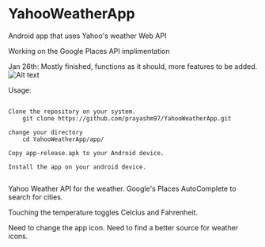 # YahooWeatherApp
Android app that uses Yahoo's weather Web API

Working on the Google Places API implimentation

Jan 26th: Mostly finished, functions as it should, more features to be added.
![Alt text](https://raw.github.com/prayashm97/YahooWeatherApp/master/app/src/main/java/prayashmishra/com/yahooweatherapp/mainAct.PNG)

Usage: 
```

Clone the repository on your system.
    git clone https://github.com/prayashm97/YahooWeatherApp.git
    
change your directory
    cd YahooWeatherApp/app/

Copy app-release.apk to your Android device.

Install the app on your android device.
    
```

Yahoo Weather API for the weather.
Google's Places AutoComplete to search for cities.

Touching the temperature toggles Celcius and Fahrenheit.

Need to change the app icon.
Need to find a better source for weather icons.
